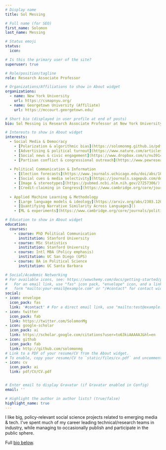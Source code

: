 ```yaml
---
# Display name
title: Sol Messing

# Full name (for SEO)
first_name: Solomon
last_name: Messing

# Status emoji
status:
  icon: 

# Is this the primary user of the site?
superuser: true

# Role/position/tagline
role: Research Associate Professor

# Organizations/Affiliations to show in About widget
organizations:
  - name: New York University
    url: https://csmapnyu.org/
  - name: Georgetown University (Affiliate)
    url: https://mccourt.georgetown.edu/

# Short bio (displayed in user profile at end of posts)
bio: Sol Messing is Research Associate Professor at New York University

# Interests to show in About widget
interests:
  - Social Media & Democracy
    - [Polarization & algorithmic bias](https://solomonmg.github.io/pdf/Science-2015-Bakshy-1130-2.pdf)
    - [Advertising & political turnout](https://www.nature.com/articles/s41562-022-01487-4)
    - [Social news & civic engagement](https://www.dropbox.com/s/nu39148ukbab34r/CH7brief.pdf?raw=true)
    - [Partisan conflict & congressional outreach](https://www.pewresearch.org/politics/2017/02/23/partisan-conflict-and-congressional-outreach/)
  
  - Political Communication & Information
    - [Election forecasts](https://www.journals.uchicago.edu/doi/abs/10.1086/708682)
    - [Social cues & media selectivity](https://journals.sagepub.com/doi/10.1177/0093650212466406)
    - [Image & stereotypes](https://pubmed.ncbi.nlm.nih.gov/27257306/)
    - [Credit-claiming in Congress](https://www.cambridge.org/core/journals/american-political-science-review/article/abs/how-words-and-money-cultivate-a-personal-vote-the-effect-of-legislator-credit-claiming-on-constituent-credit-allocation/7538BBE494CE31274DAE7F9F2E220F04)
  
  - Applied Machine Learning & Methodology
    - [Large language models & ideology](https://arxiv.org/abs/2303.12057)
    - [Quantifying Narrative Similarity Across Languages]()
    - [ML & experiments](https://www.cambridge.org/core/journals/political-analysis/article/abs/estimating-heterogeneous-treatment-effects-and-the-effects-of-heterogeneous-treatments-with-ensemble-methods/C7E3EA00D0AD83429CBE73F4F0C6652C)

# Education to show in About widget
education:
  courses:
    - course: PhD Political Communication
      institution: Stanford University
    - course: MSc Statistics
      institution: Stanford University
    - course: Intl MBA (Policy emphasis)
      institution: UC San Diego (GPS)
    - course: BA in Political Science
      institution: UC Santa Barbara

# Social/Academic Networking
# For available icons, see: https://wowchemy.com/docs/getting-started/page-builder/#icons
#   For an email link, use "fas" icon pack, "envelope" icon, and a link in the
#   form "mailto:your-email@example.com" or "/#contact" for contact widget.
social:
- icon: envelope
  icon_pack: fas
  link: '#contact' # For a direct email link, use "mailto:test@example.org".
- icon: twitter
  icon_pack: fab
  link: https://twitter.com/SolomonMg
- icon: google-scholar
  icon_pack: ai
  link: https://scholar.google.com/citations?user=to63kiAAAAAJ&hl=en
- icon: github
  icon_pack: fab
  link: http://github.com/solomonmg
# Link to a PDF of your resume/CV from the About widget.
# To enable, copy your resume/CV to `static/files/cv.pdf` and uncomment the lines below.
- icon: cv
  icon_pack: ai
  link: pdf/CV/CV.pdf


# Enter email to display Gravatar (if Gravatar enabled in Config)
email: ''

# Highlight the author in author lists? (true/false)
highlight_name: true
---
```


I like big, policy-relevant social science projects related to emerging media & tech. I've spent much of my career leading technical/research teams in industry, while managing to occasionally publish and participate in the public sphere. 

Full [bio below](#mybio). 
